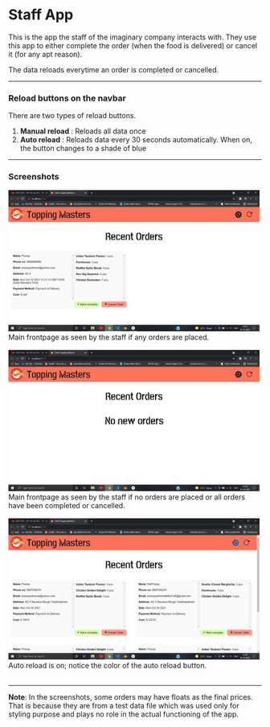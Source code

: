 # Staff App

This is the app the staff of the imaginary company interacts with.
They use this app to either complete the order (when the food is delivered) or cancel it (for any apt reason).

The data reloads everytime an order is completed or cancelled.

---

### Reload buttons on the navbar

There are two types of reload buttons.

1. **Manual reload** : Reloads all data once
2. **Auto reload** : Reloads data every 30 seconds automatically. When on, the button changes to a shade of blue

---

### Screenshots


<img src="./screenshots/all-orders.png" alt="main page with orders" width=500 />
Main frontpage as seen by the staff if any orders are placed. <br><br>


<img src="./screenshots/all-orders-served.png" alt="main page without orders" width=500 />
Main frontpage as seen by the staff if no orders are placed or all orders have been completed or cancelled. <br><br>


<img src="./screenshots/auto-reload-on.png" alt="auto-reload-on" width=500 />
Auto reload is on; notice the color of the auto reload button. <br><br>

---

**Note**: In the screenshots, some orders may have floats as the final prices. That is because they are from a test data file which was used only for styling purpose and plays no role in the actual functioning of the app.

